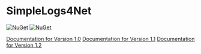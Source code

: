 # SimpleLogs4Net

[![NuGet](https://img.shields.io/nuget/dt/SimpleLogs4Net.svg?style=flat-square)](https://www.nuget.org/packages/SimpleLogs4Net)
[![NuGet](https://img.shields.io/nuget/v/SimpleLogs4Net.svg?style=flat-square)](https://www.nuget.org/packages/SimpleLogs4Net)

[Documentation for Version 1.0](https://4upanelektryk.github.io/SimpleLogs4Net/1)
[Documentation for Version 1.1](https://4upanelektryk.github.io/SimpleLogs4Net/1_1)
[Documentation for Version 1.2](https://4upanelektryk.github.io/SimpleLogs4Net/1_2)
